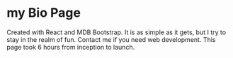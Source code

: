 # my Bio Page

Created with React and MDB Bootstrap. It is as simple as it gets, but I try to stay in the realm of fun.
Contact me if you need web development. This page took 6 hours from inception to launch. 
